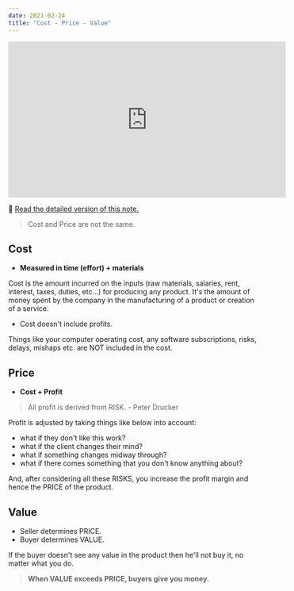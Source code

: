 ```yaml
---
date: 2021-02-24
title: "Cost - Price - Value"
---
```


<iframe width="560" height="315" src="https://www.youtube.com/embed/zM2fB-Q8T7g" frameborder="0" allow="accelerometer; autoplay; clipboard-write; encrypted-media; gyroscope; picture-in-picture" allowfullscreen></iframe>

🚀 [Read the detailed version of this note.](https://deepakness.com/blog/cost-price-value/)

> Cost and Price are not the same.

## Cost

- **Measured in time (effort) + materials**

Cost is the amount incurred on the inputs (raw materials, salaries, rent, interest, taxes, duties, etc...) for producing any product. It's the amount of money spent by the company in the manufacturing of a product or creation of a service.

- Cost doesn't include profits.

Things like your computer operating cost, any software subscriptions, risks, delays, mishaps etc. are NOT included in the cost.

## Price

- **Cost + Profit**

> All profit is derived from RISK. - Peter Drucker

Profit is adjusted by taking things like below into account:

- what if they don't like this work? 
- what if the client changes their mind?
- what if something changes midway through?
- what if there comes something that you don't know anything about?

And, after considering all these RISKS, you increase the profit margin and hence the PRICE of the product.

## Value

- Seller determines PRICE.
- Buyer determines VALUE.

If the buyer doesn't see any value in the product then he'll not buy it, no matter what you do.

> **When VALUE exceeds PRICE, buyers give you money.**

